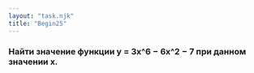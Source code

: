 ```yaml
---
layout: "task.njk"
title: "Begin25"
---
```


### Найти значение функции y = 3x^6 − 6x^2 − 7 при данном значении x.
